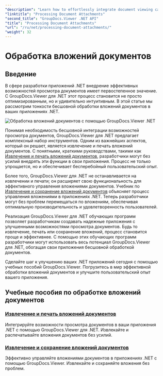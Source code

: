 ```yaml
---
"description": "Learn how to effortlessly integrate document viewing capabilities into your .NET applications using GroupDocs.Viewer. Manage document attachments efficiently."
"linktitle": "Processing Document Attachments"
"second_title": "GroupDocs.Viewer .NET API"
"title": "Processing Document Attachments"
"url": "/ru/net/processing-document-attachments/"
"weight": 32
---
```


# Обработка вложений документов

## Введение

В сфере разработки приложений .NET внедрение эффективных возможностей просмотра документов имеет первостепенное значение. С GroupDocs.Viewer для .NET этот процесс становится не просто оптимизированным, но и удивительно интуитивным. В этой статье мы рассмотрим тонкости бесшовной обработки вложений документов в ваших приложениях .NET.

![Обработка вложений документов с помощью GroupDocs.Viewer .NET](/viewer/processing-document-attachments/image.png)

Понимая необходимость бесшовной интеграции возможностей просмотра документов, GroupDocs.Viewer для .NET предлагает комплексный набор инструментов. Одним из важнейших аспектов, который он решает, является извлечение и печать вложений документов. С понятными, краткими руководствами, такими как [Извлечение и печать вложений документов](./retrieve-and-print-attachments/), разработчики могут без усилий внедрять эти функции в свои приложения. Процесс не только упрощается, но и обеспечивает бесперебойный пользовательский опыт.

Более того, GroupDocs.Viewer для .NET не останавливается на извлечении и печати; он расширяет свою функциональность для эффективного управления вложениями документов. Учебник по [Извлечение и сохранение вложений документов](./retrieve-and-save-attachments/) объясняет процесс управления вложениями в приложениях .NET. Теперь разработчики могут без проблем перемещаться по вложениям, обеспечивая оптимальную производительность и удовлетворенность пользователей.

Реализация GroupDocs.Viewer для .NET обучающих программ позволяет разработчикам создавать надежные приложения с улучшенными возможностями просмотра документов. Будь то извлечение, печать или сохранение вложений, процесс становится проще и эффективнее. С помощью этих обучающих программ разработчики могут использовать весь потенциал GroupDocs.Viewer для .NET, обогащая свои приложения бесшовной обработкой документов.

Сделайте шаг к улучшению ваших .NET приложений сегодня с помощью учебных пособий GroupDocs.Viewer. Погрузитесь в мир эффективной обработки вложений документов и улучшите пользовательский опыт вашего приложения.

## Учебные пособия по обработке вложений документов
### [Извлечение и печать вложений документов](./retrieve-and-print-attachments/)
Интегрируйте возможности просмотра документов в ваши приложения .NET с помощью GroupDocs.Viewer для .NET. Извлекайте и распечатывайте вложения документов без усилий.
### [Извлечение и сохранение вложений документов](./retrieve-and-save-attachments/)
Эффективно управляйте вложениями документов в приложениях .NET с помощью GroupDocs.Viewer. Извлекайте и сохраняйте вложения без проблем.